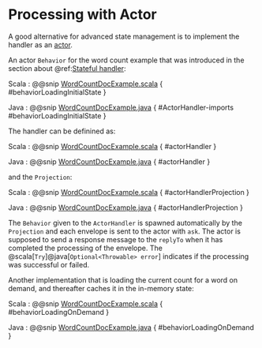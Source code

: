 # Processing with Actor

A good alternative for advanced state management is to implement the handler as an [actor](https://doc.akka.io/docs/akka/current/typed/actors.html).

An actor `Behavior` for the word count example that was introduced in the section about @ref:[Stateful handler](cassandra.md#stateful-handler):

Scala
:  @@snip [WordCountDocExample.scala](/examples/src/test/scala/docs/cassandra/WordCountDocExample.scala) { #behaviorLoadingInitialState }

Java
:  @@snip [WordCountDocExample.java](/examples/src/test/java/jdocs/cassandra/WordCountDocExample.java) { #ActorHandler-imports #behaviorLoadingInitialState }

The handler can be definined as:

Scala
:  @@snip [WordCountDocExample.scala](/examples/src/test/scala/docs/cassandra/WordCountDocExample.scala) { #actorHandler }

Java
:  @@snip [WordCountDocExample.java](/examples/src/test/java/jdocs/cassandra/WordCountDocExample.java) { #actorHandler }

and the `Projection`:

Scala
:  @@snip [WordCountDocExample.scala](/examples/src/test/scala/docs/cassandra/WordCountDocExampleSpec.scala) { #actorHandlerProjection }

Java
:  @@snip [WordCountDocExample.java](/examples/src/test/java/jdocs/cassandra/WordCountDocExampleTest.java) { #actorHandlerProjection }

The `Behavior` given to the `ActorHandler` is spawned automatically by the `Projection` and each envelope is sent to
the actor with `ask`. The actor is supposed to send a response message to the `replyTo` when it has completed the
processing of the envelope. The @scala[`Try`]@java[`Optional<Throwable> error`] indicates if the processing was
successful or failed.

Another implementation that is loading the current count for a word on demand, and thereafter caches it in the
in-memory state: 

Scala
:  @@snip [WordCountDocExample.scala](/examples/src/test/scala/docs/cassandra/WordCountDocExample.scala) { #behaviorLoadingOnDemand }

Java
:  @@snip [WordCountDocExample.java](/examples/src/test/java/jdocs/cassandra/WordCountDocExample.java) { #behaviorLoadingOnDemand }   
